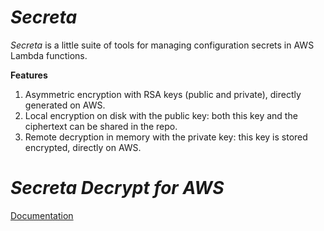 # *Secreta*

*Secreta* is a little suite of tools for managing configuration secrets in AWS Lambda functions.

**Features**

1. Asymmetric encryption with RSA keys (public and private), directly generated on AWS.
1. Local encryption on disk with the public key: both this key and the ciphertext can be shared in the repo.
1. Remote decryption in memory with the private key: this key is stored encrypted, directly on AWS.

# *Secreta Decrypt for AWS*

[Documentation](https://github.com/aercolino/secreta)
